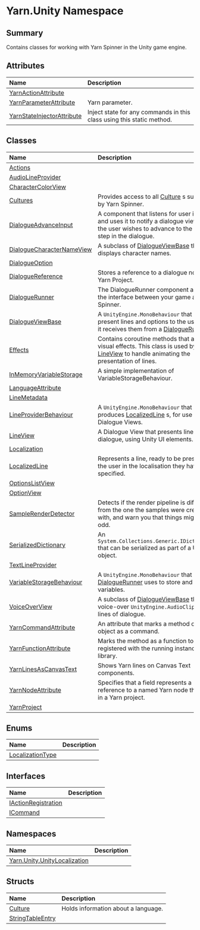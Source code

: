 # Yarn.Unity Namespace

## Summary

Contains classes for working with Yarn Spinner in the Unity game engine.


## Attributes

|Name|Description|
|:---|:---|
|[YarnActionAttribute](/docs/api/csharp/yarn.unity.yarnactionattribute.md)||
|[YarnParameterAttribute](/docs/api/csharp/yarn.unity.yarnparameterattribute.md)|Yarn parameter.|
|[YarnStateInjectorAttribute](/docs/api/csharp/yarn.unity.yarnstateinjectorattribute.md)|Inject state for any commands in this class using this static method.|

## Classes

|Name|Description|
|:---|:---|
|[Actions](/docs/api/csharp/yarn.unity.actions.md)||
|[AudioLineProvider](/docs/api/csharp/yarn.unity.audiolineprovider.md)||
|[CharacterColorView](/docs/api/csharp/yarn.unity.charactercolorview.md)||
|[Cultures](/docs/api/csharp/yarn.unity.cultures.md)|Provides access to all  <a href="yarn.unity.culture.md">Culture</a> s supported by Yarn Spinner.|
|[DialogueAdvanceInput](/docs/api/csharp/yarn.unity.dialogueadvanceinput.md)|A component that listens for user input, and uses it to notify a dialogue view that the user wishes to advance to the next step in the dialogue.|
|[DialogueCharacterNameView](/docs/api/csharp/yarn.unity.dialoguecharacternameview.md)|A subclass of  <a href="yarn.unity.dialogueviewbase.md">DialogueViewBase</a>  that displays character names.|
|[DialogueOption](/docs/api/csharp/yarn.unity.dialogueoption.md)||
|[DialogueReference](/docs/api/csharp/yarn.unity.dialoguereference.md)|Stores a reference to a dialogue node in a Yarn Project.|
|[DialogueRunner](/docs/api/csharp/yarn.unity.dialoguerunner.md)|The DialogueRunner component acts as the interface between your game and Yarn Spinner.|
|[DialogueViewBase](/docs/api/csharp/yarn.unity.dialogueviewbase.md)|A  <code>UnityEngine.MonoBehaviour</code>  that can present lines and options to the user, when it receives them from a   <a href="yarn.unity.dialoguerunner.md">DialogueRunner</a> .|
|[Effects](/docs/api/csharp/yarn.unity.effects.md)|Contains coroutine methods that apply visual effects. This class is used by  <a href="yarn.unity.lineview.md">LineView</a>  to handle animating the presentation of lines.|
|[InMemoryVariableStorage](/docs/api/csharp/yarn.unity.inmemoryvariablestorage.md)|A simple implementation of VariableStorageBehaviour.|
|[LanguageAttribute](/docs/api/csharp/yarn.unity.languageattribute.md)||
|[LineMetadata](/docs/api/csharp/yarn.unity.linemetadata.md)||
|[LineProviderBehaviour](/docs/api/csharp/yarn.unity.lineproviderbehaviour.md)|A  <code>UnityEngine.MonoBehaviour</code>  that produces  <a href="yarn.unity.localizedline.md">LocalizedLine</a> s, for use in Dialogue Views.|
|[LineView](/docs/api/csharp/yarn.unity.lineview.md)|A Dialogue View that presents lines of dialogue, using Unity UI elements.|
|[Localization](/docs/api/csharp/yarn.unity.localization.md)||
|[LocalizedLine](/docs/api/csharp/yarn.unity.localizedline.md)|Represents a line, ready to be presented to the user in the localisation they have specified.|
|[OptionsListView](/docs/api/csharp/yarn.unity.optionslistview.md)||
|[OptionView](/docs/api/csharp/yarn.unity.optionview.md)||
|[SampleRenderDetector](/docs/api/csharp/yarn.unity.samplerenderdetector.md)|Detects if the render pipeline is different from the one the samples were created with, and warn you that things might look odd.|
|[SerializedDictionary](/docs/api/csharp/yarn.unity.serializeddictionary.md)|An  <code>System.Collections.Generic.IDictionary`2</code>  that can be serialized as part of a Unity object.|
|[TextLineProvider](/docs/api/csharp/yarn.unity.textlineprovider.md)||
|[VariableStorageBehaviour](/docs/api/csharp/yarn.unity.variablestoragebehaviour.md)|A  <code>UnityEngine.MonoBehaviour</code>  that a  <a href="yarn.unity.dialoguerunner.md">DialogueRunner</a>  uses to store and retrieve variables.|
|[VoiceOverView](/docs/api/csharp/yarn.unity.voiceoverview.md)|A subclass of  <a href="yarn.unity.dialogueviewbase.md">DialogueViewBase</a>  that plays voice-over  <code>UnityEngine.AudioClip</code> s for lines of dialogue.|
|[YarnCommandAttribute](/docs/api/csharp/yarn.unity.yarncommandattribute.md)|An attribute that marks a method on an object as a command.|
|[YarnFunctionAttribute](/docs/api/csharp/yarn.unity.yarnfunctionattribute.md)|Marks the method as a function to be registered with the running instance's library.|
|[YarnLinesAsCanvasText](/docs/api/csharp/yarn.unity.yarnlinesascanvastext.md)|Shows Yarn lines on Canvas Text components.|
|[YarnNodeAttribute](/docs/api/csharp/yarn.unity.yarnnodeattribute.md)|Specifies that a field represents a reference to a named Yarn node that exists in a Yarn project.|
|[YarnProject](/docs/api/csharp/yarn.unity.yarnproject.md)||

## Enums

|Name|Description|
|:---|:---|
|[LocalizationType](/docs/api/csharp/yarn.unity.localizationtype.md)||

## Interfaces

|Name|Description|
|:---|:---|
|[IActionRegistration](/docs/api/csharp/yarn.unity.iactionregistration.md)||
|[ICommand](/docs/api/csharp/yarn.unity.icommand.md)||

## Namespaces

|Name|Description|
|:---|:---|
|[Yarn.Unity.UnityLocalization](/docs/api/csharp/yarn.unity.unitylocalization.md)||

## Structs

|Name|Description|
|:---|:---|
|[Culture](/docs/api/csharp/yarn.unity.culture.md)|Holds information about a language.|
|[StringTableEntry](/docs/api/csharp/yarn.unity.stringtableentry.md)||

